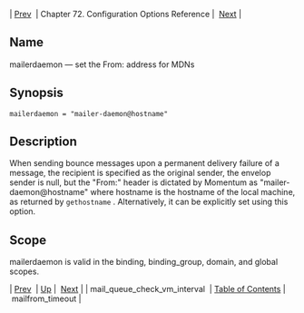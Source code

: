 | [Prev](conf.ref.mail_queue_check_vm_interval)  | Chapter 72. Configuration Options Reference |  [Next](conf.ref.mailfrom_timeout) |

<a name="conf.ref.mailerdaemon"></a>
## Name

mailerdaemon — set the From: address for MDNs

## Synopsis

`mailerdaemon = "mailer-daemon@hostname"`

<a name="idp25180544"></a>
## Description

When sending bounce messages upon a permanent delivery failure of a message, the recipient is specified as the original sender, the envelop sender is null, but the "From:" header is dictated by Momentum as "mailer-daemon@hostname" where hostname is the hostname of the local machine, as returned by `gethostname` . Alternatively, it can be explicitly set using this option.

<a name="idp25183168"></a>
## Scope

mailerdaemon is valid in the binding, binding_group, domain, and global scopes.

| [Prev](conf.ref.mail_queue_check_vm_interval)  | [Up](config.options.ref) |  [Next](conf.ref.mailfrom_timeout) |
| mail_queue_check_vm_interval  | [Table of Contents](index) |  mailfrom_timeout |

